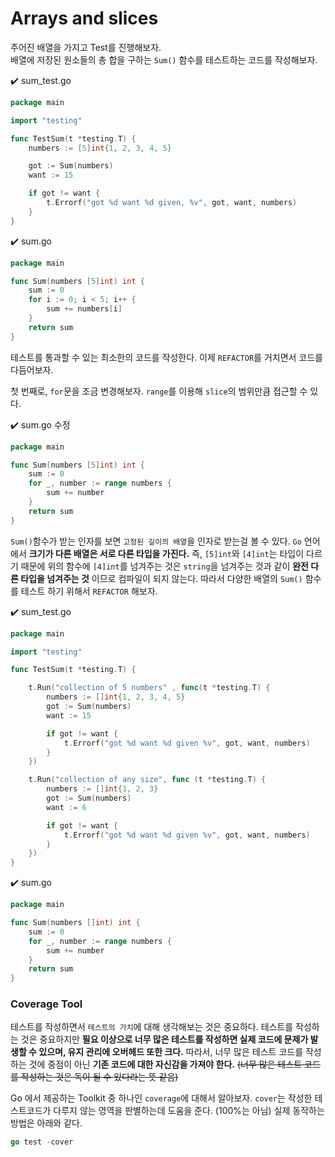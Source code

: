 # Arrays and slices

주어진 배열을 가지고 Test를 진행해보자.  
배열에 저장된 원소들의 총 합을 구하는 `Sum()` 함수를 테스트하는 코드를 작성해보자.

:heavy_check_mark: sum_test.go
```go
package main

import "testing"

func TestSum(t *testing.T) {
    numbers := [5]int{1, 2, 3, 4, 5}

    got := Sum(numbers)
    want := 15

    if got != want {
        t.Errorf("got %d want %d given, %v", got, want, numbers)
    }
}
```

:heavy_check_mark: sum.go
```go
package main

func Sum(numbers [5]int) int {
    sum := 0
    for i := 0; i < 5; i++ {
        sum += numbers[i]
    }
    return sum
}
```
테스트를 통과할 수 있는 최소한의 코드를 작성한다. 이제 `REFACTOR`를 거치면서 코드를 다듬어보자.

첫 번째로, `for`문을 조금 변경해보자. `range`를 이용해 `slice`의 범위만큼 접근할 수 있다.

:heavy_check_mark: sum.go 수정
```go
package main

func Sum(numbers [5]int) int {
    sum := 0
    for _, number := range numbers {
        sum += number
    }
    return sum
}
```

`Sum()`함수가 받는 인자를 보면 `고정된 길이의 배열`을 인자로 받는걸 볼 수 있다. `Go` 언어에서 **크기가 다른 배열은 서로 다른 타입을 가진다.** 즉, `[5]int`와 `[4]int`는 타입이 다르기 때문에 위의 함수에 `[4]int`를 넘겨주는 것은 `string`을 넘겨주는 것과 같이 **완전 다른 타입을 넘겨주는 것** 이므로 컴파일이 되지 않는다. 따라서 다양한 배열의 `Sum()` 함수를 테스트 하기 위해서 `REFACTOR` 해보자.

:heavy_check_mark: sum_test.go
```go
package main

import "testing"

func TestSum(t *testing.T) {

	t.Run("collection of 5 numbers" , func(t *testing.T) {
		numbers := []int{1, 2, 3, 4, 5}
		got := Sum(numbers)
		want := 15

		if got != want {
			t.Errorf("got %d want %d given %v", got, want, numbers)
		}
	})

	t.Run("collection of any size", func (t *testing.T) {
		numbers := []int{1, 2, 3}
		got := Sum(numbers)
		want := 6

		if got != want {
			t.Errorf("got %d want %d given %v", got, want, numbers)
		}
	})
}
```
:heavy_check_mark: sum.go
```go
package main

func Sum(numbers []int) int {
	sum := 0
	for _, number := range numbers {
		sum += number
	}
	return sum
}
```
### Coverage Tool
테스트를 작성하면서 `테스트의 가치`에 대해 생각해보는 것은 중요하다. 테스트를 작성하는 것은 중요하지만 **필요 이상으로 너무 많은 테스트를 작성하면 실제 코드에 문제가 발생할 수 있으며, 유지 관리에 오버헤드 또한 크다.** 따라서, 너무 많은 테스트 코드를 작성하는 것에 중점이 아닌 **기존 코드에 대한 자신감을 가져야 한다.** ~~(너무 많은 테스트 코드를 작성하는 것은 독이 될 수 있다라는 뜻 같음)~~

Go 에서 제공하는 Toolkit 중 하나인 `coverage`에 대해서 알아보자. `cover`는 작성한 테스트코드가 다루지 않는 영역을 판별하는데 도움을 준다. (100%는 아님) 실제 동작하는 방법은 아래와 같다.

```go
go test -cover
```
